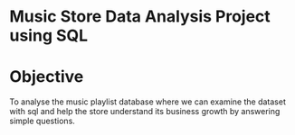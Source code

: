 # Music Store Data Analysis Project using SQL

# Objective

To analyse the music playlist database where we can examine the dataset with sql and help the store understand 
its business growth by answering simple questions.

